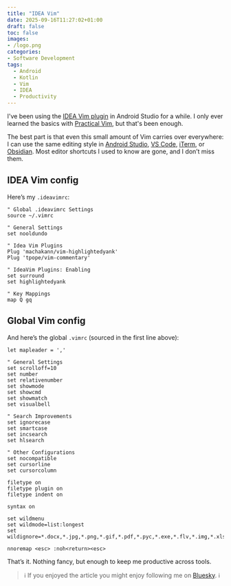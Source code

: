 ```yaml
---
title: "IDEA Vim"
date: 2025-09-16T11:27:02+01:00
draft: false
toc: false
images:
- /logo.png
categories:
- Software Development
tags:
  - Android
  - Kotlin
  - Vim
  - IDEA
  - Productivity
---
```


I've been using the [IDEA Vim plugin](https://www.jetbrains.com/help/idea/using-product-as-the-vim-editor.html) in Android Studio for a while. I only ever learned the basics with [Practical Vim](https://www.goodreads.com/book/show/13607232-practical-vim), but that's been enough.

The best part is that even this small amount of Vim carries over everywhere: I can use the same editing style in [Android Studio](https://developer.android.com/studio), [VS Code](https://code.visualstudio.com), [iTerm](https://iterm2.com), or [Obsidian](https://obsidian.md). Most editor shortcuts I used to know are gone, and I don’t miss them.

## IDEA Vim config

Here’s my `.ideavimrc`:

```vim
" Global .ideavimrc Settings
source ~/.vimrc 

" General Settings
set nooldundo

" Idea Vim Plugins
Plug 'machakann/vim-highlightedyank'
Plug 'tpope/vim-commentary'

" IdeaVim Plugins: Enabling
set surround
set highlightedyank

" Key Mappings
map Q gq
```

## Global Vim config

And here’s the global `.vimrc` (sourced in the first line above):

```vim
let mapleader = ','

" General Settings
set scrolloff=10
set number
set relativenumber
set showmode
set showcmd
set showmatch
set visualbell

" Search Improvements
set ignorecase
set smartcase
set incsearch
set hlsearch

" Other Configurations
set nocompatible
set cursorline
set cursorcolumn

filetype on
filetype plugin on
filetype indent on

syntax on

set wildmenu
set wildmode=list:longest
set wildignore=*.docx,*.jpg,*.png,*.gif,*.pdf,*.pyc,*.exe,*.flv,*.img,*.xlsx

nnoremap <esc> :noh<return><esc>
```

That’s it. Nothing fancy, but enough to keep me productive across tools.

> ℹ️ If you enjoyed the article you might enjoy following me on [Bluesky](https://bsky.app/profile/marcellogalhardo.dev). ℹ️
